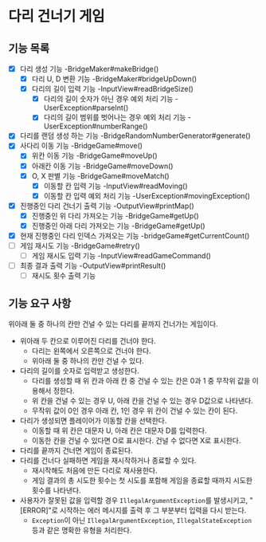 # 다리 건너기 게임

## 기능 목록

- [x] 다리 생성 기능 -BridgeMaker#makeBridge()
  - [x] 다리 U, D 변환 기능 -BridgeMaker#bridgeUpDown()
  - [x] 다리의 길이 입력 기능 -InputView#readBridgeSize()
    - [x] 다리의 길이 숫자가 아닌 경우 예외 처리 기능 -UserException#parseInt()
    - [x] 다리의 길이 범위를 벗어나는 경우 예외 처리 기능 -UserException#numberRange()
- [x] 다리를 랜덤 생성 하는 기능 -BridgeRandomNumberGenerator#generate()
- [x] 사다리 이동 기능 -BridgeGame#move()
  - [x] 위칸 이동 기능 -BridgeGame#moveUp()
  - [x] 아래칸 이동 기능 -BridgeGame#moveDown()
  - [x] O, X 판별 기능 -BridgeGame#moveMatch()
    - [x] 이동할 칸 입력 기능 -InputView#readMoving()
    - [x] 이동할 칸 입력 예외 처리 기능 -UserException#movingException()
- [x] 진행중인 다리 건너기 출력 기능 -OutputView#printMap()
  - [x] 진행중인 위 다리 가져오는 기능 -BridgeGame#getUp()
  - [x] 진행중인 아래 다리 가져오는 기능 -BridgeGame#getUp()
- [x] 현재 진행중인 다리 인덱스 가져오는 기능 -bridgeGame#getCurrentCount()
- [ ] 게임 재시도 기능 -BridgeGame#retry()
  - [ ] 게임 재시도 입력 기능 -InputView#readGameCommand()
- [ ] 최종 결과 출력 기능 -OutputView#printResult()
  - [ ] 재시도 횟수 출력 기능
## 기능 요구 사항

위아래 둘 중 하나의 칸만 건널 수 있는 다리를 끝까지 건너가는 게임이다.
- 위아래 두 칸으로 이루어진 다리를 건너야 한다.
    - 다리는 왼쪽에서 오른쪽으로 건너야 한다.
    - 위아래 둘 중 하나의 칸만 건널 수 있다.
- 다리의 길이를 숫자로 입력받고 생성한다.
    - 다리를 생성할 때 위 칸과 아래 칸 중 건널 수 있는 칸은 0과 1 중 무작위 값을 이용해서 정한다.
    - 위 칸을 건널 수 있는 경우 U, 아래 칸을 건널 수 있는 경우 D값으로 나타낸다.
    - 무작위 값이 0인 경우 아래 칸, 1인 경우 위 칸이 건널 수 있는 칸이 된다.
- 다리가 생성되면 플레이어가 이동할 칸을 선택한다.
    - 이동할 때 위 칸은 대문자 U, 아래 칸은 대문자 D를 입력한다.
    - 이동한 칸을 건널 수 있다면 O로 표시한다. 건널 수 없다면 X로 표시한다.
- 다리를 끝까지 건너면 게임이 종료된다.
- 다리를 건너다 실패하면 게임을 재시작하거나 종료할 수 있다.
    - 재시작해도 처음에 만든 다리로 재사용한다.
    - 게임 결과의 총 시도한 횟수는 첫 시도를 포함해 게임을 종료할 때까지 시도한 횟수를 나타낸다.
- 사용자가 잘못된 값을 입력할 경우 `IllegalArgumentException`를 발생시키고, "[ERROR]"로 시작하는 에러 메시지를 출력 후 그 부분부터 입력을 다시 받는다.
    - `Exception`이 아닌 `IllegalArgumentException`, `IllegalStateException` 등과 같은 명확한 유형을 처리한다.